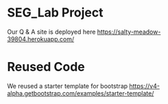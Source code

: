 # SEG_Lab Project

Our Q & A site is deployed here https://salty-meadow-39804.herokuapp.com/

# Reused Code
We reused a starter template for bootstrap https://v4-alpha.getbootstrap.com/examples/starter-template/
